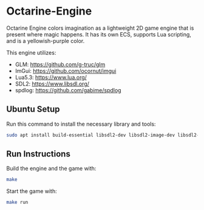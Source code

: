 # Octarine-Engine

Octarine Engine colors imagination as a lightweight 2D game engine that is present where magic happens. It has its own ECS, supports Lua scripting, and is a yellowish-purple color.

This engine utilizes:

- GLM: <https://github.com/g-truc/glm>
- ImGui: <https://github.com/ocornut/imgui>
- Lua5.3: <https://www.lua.org/>
- SDL2: <https://www.libsdl.org/>
- spdlog: <https://github.com/gabime/spdlog>

## Ubuntu Setup

Run this command to install the necessary library and tools:

```sh
sudo apt install build-essential libsdl2-dev libsdl2-image-dev libsdl2-ttf-dev libsdl2-mixer-dev liblua5.3-dev lua5.3 libspdlog-dev
```

## Run Instructions

Build the engine and the game with:

```sh
make
```

Start the game with:

```sh
make run
```
